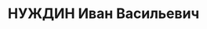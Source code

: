 ---
title: НУЖДИН Иван Васильевич
description: "Род. в 1895, Московская обл., Солнечногорский р-н, д. Обушково. Проживал:\
  \ Московская обл., ст. Подсолнечная, Рабочая ул., 1, кв. 4. Комендант роты, Полк\
  \ ВНО \n "
---